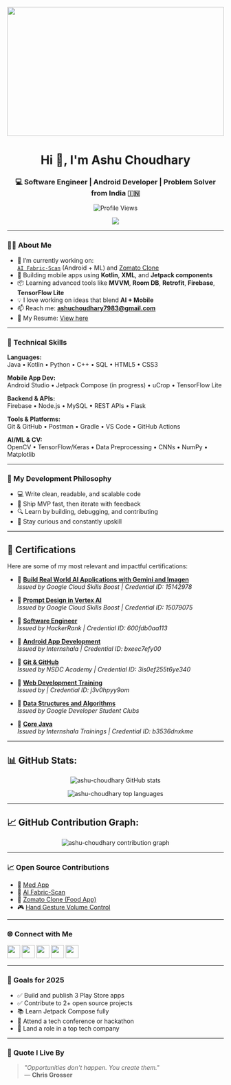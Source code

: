 <p align="center">
  <img src="https://media3.giphy.com/media/v1.Y2lkPTc5MGI3NjExbnVhOXlrNjF1ZWk4N3V0cHh5NngweW42cnhuYzFseDBwMWVyaDdyMSZlcD12MV9pbnRlcm5hbF9naWZfYnlfaWQmY3Q9Zw/Y4ak9Ki2GZCbJxAnJD/giphy.gif" width="100%" height="300" />
</p>



<h1 align="center">Hi 👋, I'm Ashu Choudhary</h1>
<h3 align="center">💻 Software Engineer | Android Developer | Problem Solver from India 🇮🇳</h3>

<p align="center">
  <img src="https://komarev.com/ghpvc/?username=ashu-choudhary&label=Profile%20Views&color=0e75b6&style=flat" alt="Profile Views" />
</p>

<p align="center">
  <a href="https://github.com/ryo-ma/github-profile-trophy">
    <img src="https://github-profile-trophy.vercel.app/?username=ashu-choudhary&theme=discord" />
  </a>
</p>

---

### 🧑‍💻 About Me

- 🔭 I’m currently working on:  
  [`AI Fabric-Scan`](https://github.com/Ashu-choudhary/AI-Fabric-Scan) (Android + ML) and [Zomato Clone](https://github.com/Ashu-choudhary/Simple_Zomato)  
- 📱 Building mobile apps using **Kotlin**, **XML**, and **Jetpack components**
- 📦 Learning advanced tools like **MVVM**, **Room DB**, **Retrofit**, **Firebase**, **TensorFlow Lite**
- 💡 I love working on ideas that blend **AI + Mobile**
- 📫 Reach me: **ashuchoudhary7983@gmail.com**
- 📄 My Resume: [View here](https://drive.google.com/file/d/1EODf0qfoTnblNGrKTvGuWhorQZt-hg1Q/view?usp=drive_link)

---

### 💼 Technical Skills

**Languages:**  
Java • Kotlin • Python • C++ • SQL • HTML5 • CSS3

**Mobile App Dev:**  
Android Studio • Jetpack Compose (in progress) • uCrop • TensorFlow Lite  

**Backend & APIs:**  
Firebase • Node.js • MySQL • REST APIs • Flask  

**Tools & Platforms:**  
Git & GitHub • Postman • Gradle • VS Code • GitHub Actions  

**AI/ML & CV:**  
OpenCV • TensorFlow/Keras • Data Preprocessing • CNNs • NumPy • Matplotlib  

---

### 🎯 My Development Philosophy

- 💻 Write clean, readable, and scalable code
- 🚀 Ship MVP fast, then iterate with feedback
- 🔍 Learn by building, debugging, and contributing
- 🌱 Stay curious and constantly upskill

---

## 🏅 Certifications

Here are some of my most relevant and impactful certifications:

- 📜 **[Build Real World AI Applications with Gemini and Imagen](https://www.cloudskillsboost.google/public_profiles/a3ad07e5-79f5-4534-8ae9-6f94ab683458/badges/15142978?utm_medium=social&utm_source=linkedin&utm_campaign=ql-social-share)**  
  *Issued by Google Cloud Skills Boost | Credential ID: 15142978*

- 📜 **[Prompt Design in Vertex AI](https://www.cloudskillsboost.google/public_profiles/a3ad07e5-79f5-4534-8ae9-6f94ab683458/badges/15079075?utm_medium=social&utm_source=linkedin&utm_campaign=ql-social-share)**  
  *Issued by Google Cloud Skills Boost | Credential ID: 15079075*

- 📜 **[Software Engineer](https://www.hackerrank.com/certificates/600fdb0aa113)**  
  *Issued by HackerRank | Credential ID: 600fdb0aa113*

- 📜 **[Android App Development](https://trainings.internshala.com/)**  
  *Issued by Internshala | Credential ID: bxeec7efy00*

- 📜 **[Git & GitHub](https://nsdcindia.org/)**  
  *Issued by NSDC Academy | Credential ID: 3is0ef255t6ye340*

- 📜 **[Web Development Training](https://trainings.internshala.com/)**  
  *Issued by  | Credential ID: j3v0hpyy9om*

- 📜 **[Data Structures and Algorithms](https://gdsc.community.dev/)**  
  *Issued by Google Developer Student Clubs*

- 📜 **[Core Java](https://trainings.internshala.com/verify-certificate/)**  
  *Issued by Internshala Trainings | Credential ID: b3536dnxkme*

---

## 📊 GitHub Stats:
<p align="center">
  <img src="https://github-readme-stats.vercel.app/api?username=ashu-choudhary&show_icons=true&theme=tokyonight" alt="ashu-choudhary GitHub stats" />
</p>

<p align="center">
  <img src="https://github-readme-stats.vercel.app/api/top-langs/?username=ashu-choudhary&layout=compact&theme=tokyonight" alt="ashu-choudhary top languages" />
</p>

---


## 📈 GitHub Contribution Graph:
<p align="center">
  <img src="https://github-readme-activity-graph.vercel.app/graph?username=ashu-choudhary&theme=tokyo-night" alt="ashu-choudhary contribution graph" />
</p>

---

### 📈 Open Source Contributions

- 💊 [Med App](https://github.com/Ashu-choudhary/Med-Application)
- 🧠 [AI Fabric-Scan](https://github.com/Ashu-choudhary/AI-Fabric-Scan)
- 🍕 [Zomato Clone (Food App)](https://github.com/Ashu-choudhary/Simple_Zomato)
- 🎮 [Hand Gesture Volume Control](https://github.com/Ashu-choudhary/Gesture-Volume-Control)

---

### 🌐 Connect with Me

<p align="left">
  <a href="https://twitter.com/ashuch8171" target="_blank"><img src="https://raw.githubusercontent.com/rahuldkjain/github-profile-readme-generator/master/src/images/icons/Social/twitter.svg" width="30"/></a>
  <a href="https://www.linkedin.com/in/ashu-choudhary/" target="_blank"><img src="https://raw.githubusercontent.com/rahuldkjain/github-profile-readme-generator/master/src/images/icons/Social/linked-in-alt.svg" width="30"/></a>
  <a href="https://www.hackerrank.com/ashu_choudhary" target="_blank"><img src="https://raw.githubusercontent.com/rahuldkjain/github-profile-readme-generator/master/src/images/icons/Social/hackerrank.svg" width="30"/></a>
  <a href="https://leetcode.com/u/ashu_ch/" target="_blank"><img src="https://raw.githubusercontent.com/rahuldkjain/github-profile-readme-generator/master/src/images/icons/Social/leet-code.svg" width="30"/></a>
  <a href="https://auth.geeksforgeeks.org/user/ashu_choudhary_29/" target="_blank"><img src="https://raw.githubusercontent.com/rahuldkjain/github-profile-readme-generator/master/src/images/icons/Social/geeks-for-geeks.svg" width="30"/></a>
</p>

---

### 🎯 Goals for 2025

- ✅ Build and publish 3 Play Store apps  
- ✅ Contribute to 2+ open source projects  
- 📚 Learn Jetpack Compose fully  
- 🤝 Attend a tech conference or hackathon  
- 💼 Land a role in a top tech company  

---

### 💬 Quote I Live By

> _"Opportunities don't happen. You create them."_  
> — **Chris Grosser**

